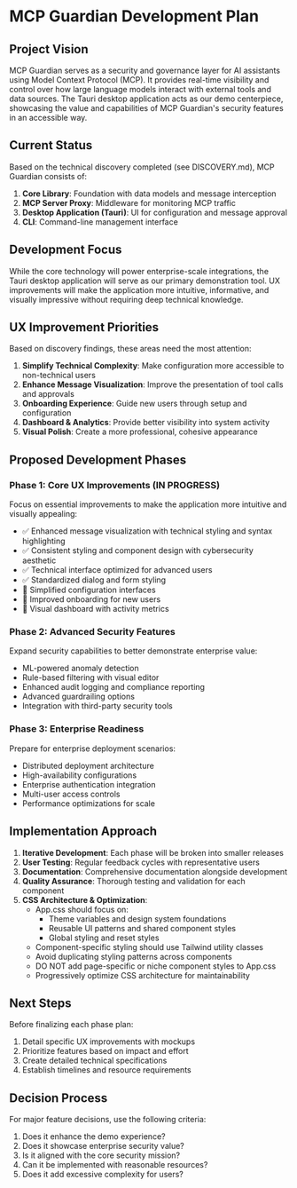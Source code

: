 # MCP Guardian Development Plan

## Project Vision

MCP Guardian serves as a security and governance layer for AI assistants using Model Context Protocol (MCP). It provides real-time visibility and control over how large language models interact with external tools and data sources. The Tauri desktop application acts as our demo centerpiece, showcasing the value and capabilities of MCP Guardian's security features in an accessible way.

## Current Status

Based on the technical discovery completed (see DISCOVERY.md), MCP Guardian consists of:

1. **Core Library**: Foundation with data models and message interception
2. **MCP Server Proxy**: Middleware for monitoring MCP traffic
3. **Desktop Application (Tauri)**: UI for configuration and message approval
4. **CLI**: Command-line management interface

## Development Focus

While the core technology will power enterprise-scale integrations, the Tauri desktop application will serve as our primary demonstration tool. UX improvements will make the application more intuitive, informative, and visually impressive without requiring deep technical knowledge.

## UX Improvement Priorities

Based on discovery findings, these areas need the most attention:

1. **Simplify Technical Complexity**: Make configuration more accessible to non-technical users
2. **Enhance Message Visualization**: Improve the presentation of tool calls and approvals
3. **Onboarding Experience**: Guide new users through setup and configuration
4. **Dashboard & Analytics**: Provide better visibility into system activity
5. **Visual Polish**: Create a more professional, cohesive appearance

## Proposed Development Phases

### Phase 1: Core UX Improvements (IN PROGRESS)

Focus on essential improvements to make the application more intuitive and visually appealing:

- ✅ Enhanced message visualization with technical styling and syntax highlighting
- ✅ Consistent styling and component design with cybersecurity aesthetic
- ✅ Technical interface optimized for advanced users
- ✅ Standardized dialog and form styling
- 🔄 Simplified configuration interfaces
- 📅 Improved onboarding for new users
- 📅 Visual dashboard with activity metrics

### Phase 2: Advanced Security Features

Expand security capabilities to better demonstrate enterprise value:

- ML-powered anomaly detection 
- Rule-based filtering with visual editor
- Enhanced audit logging and compliance reporting
- Advanced guardrailing options
- Integration with third-party security tools

### Phase 3: Enterprise Readiness

Prepare for enterprise deployment scenarios:

- Distributed deployment architecture
- High-availability configurations
- Enterprise authentication integration
- Multi-user access controls
- Performance optimizations for scale

## Implementation Approach

1. **Iterative Development**: Each phase will be broken into smaller releases
2. **User Testing**: Regular feedback cycles with representative users
3. **Documentation**: Comprehensive documentation alongside development
4. **Quality Assurance**: Thorough testing and validation for each component
5. **CSS Architecture & Optimization**: 
   - App.css should focus on:
     - Theme variables and design system foundations
     - Reusable UI patterns and shared component styles
     - Global styling and reset styles
   - Component-specific styling should use Tailwind utility classes
   - Avoid duplicating styling patterns across components
   - DO NOT add page-specific or niche component styles to App.css
   - Progressively optimize CSS architecture for maintainability

## Next Steps

Before finalizing each phase plan:
1. Detail specific UX improvements with mockups
2. Prioritize features based on impact and effort
3. Create detailed technical specifications
4. Establish timelines and resource requirements

## Decision Process

For major feature decisions, use the following criteria:
1. Does it enhance the demo experience?
2. Does it showcase enterprise security value?
3. Is it aligned with the core security mission?
4. Can it be implemented with reasonable resources?
5. Does it add excessive complexity for users?